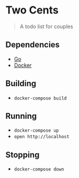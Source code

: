 # Two Cents

> A todo list for couples

## Dependencies

- [Go](https://golang.org/)
- [Docker](https://www.docker.com/)

## Building

- `docker-compose build`

## Running

- `docker-compose up`
- `open http://localhost`

## Stopping

- `docker-compose down`
